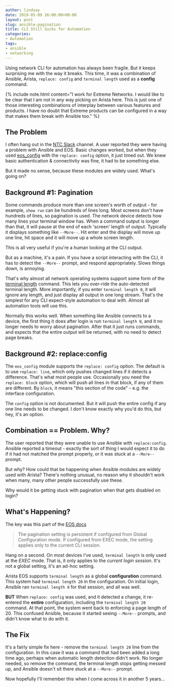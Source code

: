 ```yaml
---
author: lindsay
date: 2019-05-09 16:00:00+00:00
layout: post
slug: ansible-pagination
title: CLI Still Sucks for Automation
categories:
- Automation
tags:
- ansible
- networking
---
```


Using network CLI for automation has always been fragile. But it keeps surprising me with the way it breaks. This time, it was a combination of Ansible, Arista, `replace: config` and `terminal length` used as a **config** command.

{% include note.html content="I work for Extreme Networks. I would like to be clear that I am not in any way picking on Arista here. This is just one of those interesting combinations of interplay between various features and products. I have no doubt that Extreme products can be configured in a way that makes them break with Ansible too." %}

## The Problem

I often hang out in the [NTC Slack](https://slack.networktocode.com) channel. A user reported they were having a problem with Ansible and EOS. Basic changes worked, but when they used [eos_config](https://docs.ansible.com/ansible/latest/modules/eos_config_module.html) with the `replace: config` option, it just timed out. We knew basic authentication & connectivity was fine, it had to be something else.

But it made no sense, because these modules are widely used. What's going on?

## Background #1: Pagination

Some commands produce more than one screen's worth of output - for example, `show run` can be hundreds of lines long. Most screens don't have hundreds of lines, so pagination is used. The network device detects how many lines your terminal window has. When a command output is longer than that, it will pause at the end of each 'screen' length of output. Typically it displays something like `--More--`. Hit enter and the display will move up one line, hit space and it will move up a whole screen length.

This is all very useful if you're a human looking at the CLI output.

But as a machine, it's a pain. If you have a script interacting with the CLI, it has to detect the `--More--` prompt, and respond appropriately. Slows things down, is annoying. 

That's why almost all network operating systems support some form of the [terminal length](https://www.cisco.com/c/m/en_us/techdoc/dc/reference/cli/nxos/commands/fund/terminal-length.html) command. This lets you over-ride the auto-detected terminal length. More importantly, if you enter `terminal length 0`, it will ignore any length, and just display all output in one long stream. That's the simplest for any CLI expect-style automation to deal with. Almost all automation tools will use this.

Normally this works well. When something like Ansible connects to a device, the first thing it does after login is run `terminal length 0`, and it no longer needs to worry about pagination. After that it just runs commands, and expects that the entire output will be returned, with no need to detect page breaks.

## Background #2: replace:config

The `eos_config` module supports the `replace: config` option. The default is to use `replace: line`, which only pushes changed lines if it detects a difference. That's what most people use. Occasionally you need the `replace: block` option, which will push all lines in that block, if any of them are different. By `block`, it means "this section of the code" - e.g. the interface configuration.

The `config` option is not documented. But it will push the entire config if any one line needs to be changed. I don't know exactly why you'd do this, but hey, it's an option.


## Combination == Problem. Why?

The user reported that they were unable to use Ansible with `replace:config`. Ansible reported a timeout - exactly the sort of thing I would expect it to do if it had not matched the prompt properly, or it was stuck at a `--More--` prompt. 

But why? How could that be happening when Ansible modules are widely used with Arista? There's nothing unusual, no reason why it shouldn't work when many, many other people successfully use these.

Why would it be getting stuck with pagination when that gets disabled on login?

## What's Happening?

The key was this part of the [EOS docs](https://www.arista.com/en/um-eos/eos-section-3-9-command-line-interface-commands#ww1125116)

> The pagination setting is persistent if configured from Global Configuration mode. If configured from EXEC mode, the setting applies only to the current CLI session.

Hang on a second. On most devices I've used, `terminal length` is only used at the _EXEC_ mode. That is, it only applies to the _current login session_. It's not a global setting, it's an ad-hoc setting.

Arista EOS supports `terminal length` as a global **configuration** command. This system had `terminal length 20` in the configuration. On initial login, Ansible ran `terminal length 0` for that session, and all was well.

**BUT** When `replace: config` was used, and it detected a change, it re-entered the **entire** configuration, including the `terminal length 20` command. At that point, the system went back to enforcing a page length of 20. This confused Ansible, because it started seeing `--More--` prompts, and didn't know what to do with it. 

## The Fix

It's a fairly simple fix here - remove the `terminal length 20` line from the configuration. In this case it was a command that had been added a long time ago, perhaps when automatic length detection didn't work. No longer needed, so remove the command, the terminal length stops getting messed up, and Ansible doesn't sit there stuck at a `--More--` prompt.

Now hopefully I'll remember this when I come across it in another 5 years...